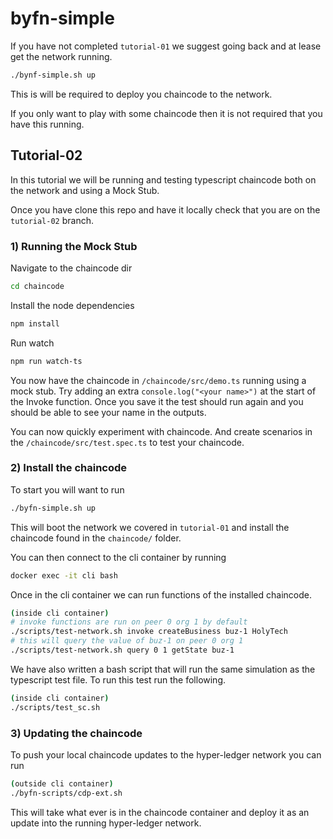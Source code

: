 # byfn-simple

If you have not completed `tutorial-01` we suggest going back and at lease get the network running. 
``` sh
./bynf-simple.sh up
```
This is will be required to deploy you chaincode to the network. 

If you only want to play with some chaincode then it is not required that you have this running. 

## Tutorial-02
In this tutorial we will be running and testing typescript chaincode both on the network and using a Mock Stub.

Once you have clone this repo and have it locally check that you are on the `tutorial-02` branch. 

### 1) Running the Mock Stub

Navigate to the chaincode dir
``` sh
cd chaincode
```
Install the node dependencies
``` sh
npm install
```
Run watch
``` sh
npm run watch-ts
```

You now have the chaincode in `/chaincode/src/demo.ts` running using a mock stub. Try adding an extra `console.log("<your name>")` at the start of the Invoke function. Once you save it the test should run again and you should be able to see your name in the outputs. 

You can now quickly experiment with chaincode. And create scenarios in the `/chaincode/src/test.spec.ts` to test your chaincode.

### 2) Install the chaincode

To start you will want to run 
``` sh 
./byfn-simple.sh up
``` 
This will boot the network we covered in `tutorial-01` and install the chaincode found in the `chaincode/` folder. 

You can then connect to the cli container by running
``` sh
docker exec -it cli bash
```
Once in the cli container we can run functions of the installed chaincode. 
``` sh 
(inside cli container)
# invoke functions are run on peer 0 org 1 by default
./scripts/test-network.sh invoke createBusiness buz-1 HolyTech
# this will query the value of buz-1 on peer 0 org 1
./scripts/test-network.sh query 0 1 getState buz-1
```

We have also written a bash script that will run the same simulation as the typescript test file. To run this test run the following.
``` sh
(inside cli container)
./scripts/test_sc.sh
```

### 3) Updating the chaincode

To push your local chaincode updates to the hyper-ledger network you can run 
``` sh
(outside cli container)
./byfn-scripts/cdp-ext.sh
```
This will take what ever is in the chaincode container and deploy it as an update into the running hyper-ledger network. 



